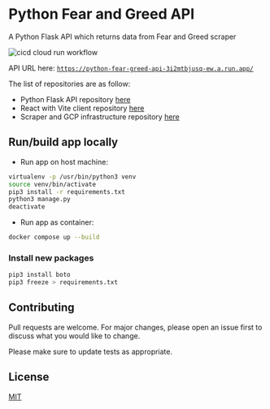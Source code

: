 # Python Fear and Greed API

A Python Flask API which returns data from Fear and Greed scraper

![cicd cloud run workflow](https://github.com/MatthewCYLau/python-fear-greed-api/actions/workflows/cicd-cloud-run.yaml/badge.svg)

API URL here: [`https://python-fear-greed-api-3i2mtbjusq-ew.a.run.app/`](https://python-fear-greed-api-3i2mtbjusq-ew.a.run.app/)

The list of repositories are as follow:

- Python Flask API repository [here](https://github.com/MatthewCYLau/python-fear-greed-api)
- React with Vite client repository [here](https://github.com/MatthewCYLau/python-fear-greed-client)
- Scraper and GCP infrastructure repository [here](https://github.com/MatthewCYLau/python-fear-greed-scraper)

## Run/build app locally

- Run app on host machine:

```bash
virtualenv -p /usr/bin/python3 venv
source venv/bin/activate
pip3 install -r requirements.txt
python3 manage.py
deactivate
```

- Run app as container:

```bash
docker compose up --build
```

### Install new packages

```bash
pip3 install boto
pip3 freeze > requirements.txt
```

## Contributing

Pull requests are welcome. For major changes, please open an issue first
to discuss what you would like to change.

Please make sure to update tests as appropriate.

## License

[MIT](https://choosealicense.com/licenses/mit/)
